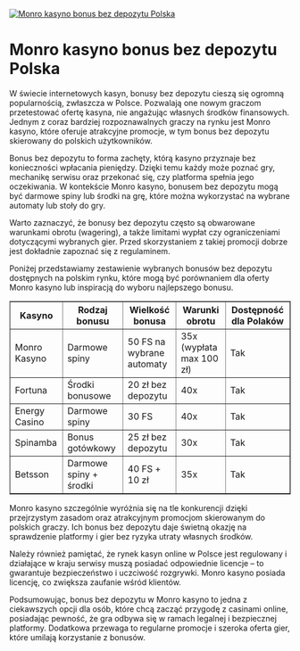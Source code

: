 [![Monro kasyno bonus bez depozytu Polska](https://123-caf.pages.dev/gitsignup.png)](https://vrmoo.ru/Bt82HjjY)

<h1>Monro kasyno bonus bez depozytu Polska</h1> <p>W świecie internetowych kasyn, bonusy bez depozytu cieszą się ogromną popularnością, zwłaszcza w Polsce. Pozwalają one nowym graczom przetestować ofertę kasyna, nie angażując własnych środków finansowych. Jednym z coraz bardziej rozpoznawalnych graczy na rynku jest Monro kasyno, które oferuje atrakcyjne promocje, w tym bonus bez depozytu skierowany do polskich użytkowników.</p> <p>Bonus bez depozytu to forma zachęty, którą kasyno przyznaje bez konieczności wpłacania pieniędzy. Dzięki temu każdy może poznać gry, mechanikę serwisu oraz przekonać się, czy platforma spełnia jego oczekiwania. W kontekście Monro kasyno, bonusem bez depozytu mogą być darmowe spiny lub środki na grę, które można wykorzystać na wybrane automaty lub stoły do gry.</p> <p>Warto zaznaczyć, że bonusy bez depozytu często są obwarowane warunkami obrotu (wagering), a także limitami wypłat czy ograniczeniami dotyczącymi wybranych gier. Przed skorzystaniem z takiej promocji dobrze jest dokładnie zapoznać się z regulaminem.</p> <p>Poniżej przedstawiamy zestawienie wybranych bonusów bez depozytu dostępnych na polskim rynku, które mogą być porównaniem dla oferty Monro kasyno lub inspiracją do wyboru najlepszego bonusu.</p>  <table border="1" cellpadding="8" cellspacing="0" style="border-collapse: collapse; width: 100%; max-width: 700px;">   <thead>     <tr>       <th>Kasyno</th>       <th>Rodzaj bonusu</th>       <th>Wielkość bonusa</th>       <th>Warunki obrotu</th>       <th>Dostępność dla Polaków</th>     </tr>   </thead>   <tbody>     <tr>       <td>Monro Kasyno</td>       <td>Darmowe spiny</td>       <td>50 FS na wybrane automaty</td>       <td>35x (wypłata max 100 zł)</td>       <td>Tak</td>     </tr>     <tr>       <td>Fortuna</td>       <td>Środki bonusowe</td>       <td>20 zł bez depozytu</td>       <td>40x</td>       <td>Tak</td>     </tr>     <tr>       <td>Energy Casino</td>       <td>Darmowe spiny</td>       <td>30 FS</td>       <td>40x</td>       <td>Tak</td>     </tr>     <tr>       <td>Spinamba</td>       <td>Bonus gotówkowy</td>       <td>25 zł bez depozytu</td>       <td>30x</td>       <td>Tak</td>     </tr>     <tr>       <td>Betsson</td>       <td>Darmowe spiny + środki</td>       <td>40 FS + 10 zł</td>       <td>35x</td>       <td>Tak</td>     </tr>   </tbody> </table>  <p>Monro kasyno szczególnie wyróżnia się na tle konkurencji dzięki przejrzystym zasadom oraz atrakcyjnym promocjom skierowanym do polskich graczy. Ich bonus bez depozytu daje świetną okazję na sprawdzenie platformy i gier bez ryzyka utraty własnych środków.</p> <p>Należy również pamiętać, że rynek kasyn online w Polsce jest regulowany i działające w kraju serwisy muszą posiadać odpowiednie licencje – to gwarantuje bezpieczeństwo i uczciwość rozgrywki. Monro kasyno posiada licencję, co zwiększa zaufanie wśród klientów.</p> <p>Podsumowując, bonus bez depozytu w Monro kasyno to jedna z ciekawszych opcji dla osób, które chcą zacząć przygodę z casinami online, posiadając pewność, że gra odbywa się w ramach legalnej i bezpiecznej platformy. Dodatkowa przewaga to regularne promocje i szeroka oferta gier, które umilają korzystanie z bonusów.</p>